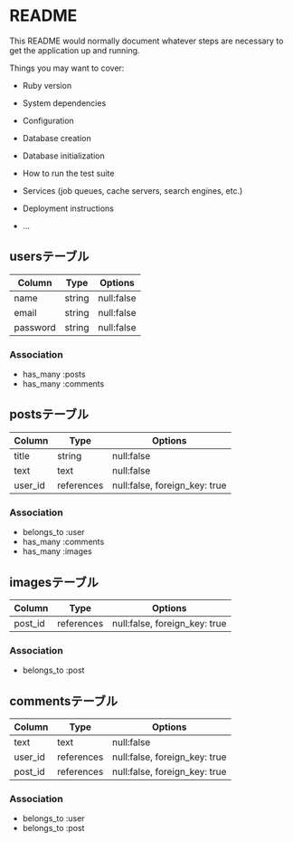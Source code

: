 # README

This README would normally document whatever steps are necessary to get the
application up and running.

Things you may want to cover:

* Ruby version

* System dependencies

* Configuration

* Database creation

* Database initialization

* How to run the test suite

* Services (job queues, cache servers, search engines, etc.)

* Deployment instructions

* ...

## usersテーブル
|Column|Type|Options|
|------|----|-------|
|name|string|null:false|
|email|string|null:false|
|password|string|null:false|
### Association
- has_many :posts
- has_many :comments


## postsテーブル
|Column|Type|Options|
|------|----|-------|
|title|string|null:false|
|text|text|null:false|
|user_id|references|null:false, foreign_key: true|
### Association
- belongs_to :user
- has_many :comments
- has_many :images

## imagesテーブル
|Column|Type|Options|
|------|----|-------|
|post_id|references|null:false, foreign_key: true|
### Association
- belongs_to :post

## commentsテーブル
|Column|Type|Options|
|------|----|-------|
|text|text|null:false|
|user_id|references|null:false, foreign_key: true|
|post_id|references|null:false, foreign_key: true|
### Association
- belongs_to :user
- belongs_to :post